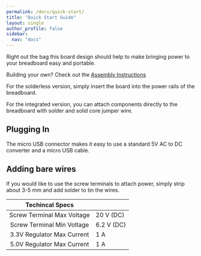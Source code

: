 ```yaml
---
permalink: /docs/quick-start/
title: "Quick Start Guide"
layout: single
author_profile: false
sidebar:
  nav: "docs"
---
```


Right out the bag this board design should help to make bringing power to your breadboard easy and portable.

Building your own? Check out the [Assembly Instructions]({{site.baseurl}}/docs/board/assembly/)

For the solderless version, simply insert the board into the power rails of the breadboard.

For the integrated version, you can attach components directly to the breadboard with solder and solid core jumper wire.

## Plugging In
The micro USB connector makes it easy to use a standard 5V AC to DC converter and a micro USB cable.

## Adding bare wires
If you would like to use the screw terminals to attach power, simply strip about 3-5 mm and add solder to tin the wires.


| **Techincal Specs**  |  |
|:---:|:-|
| Screw Terminal Max Voltage | 20 V (DC) |
| Screw Terminal Min Voltage | 6.2 V (DC) |
| 3.3V Regulator Max Current | 1 A |
| 5.0V Regulator Max Current | 1 A |
